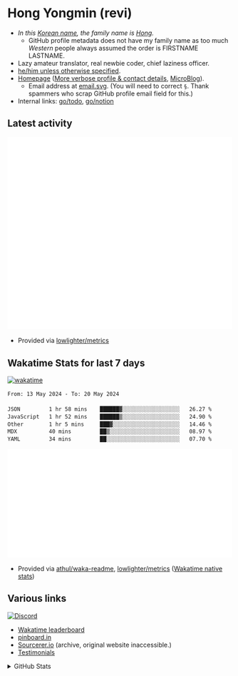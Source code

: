 # Hong Yongmin (revi)
<!-- All internal links should still be made w/ full URL (rather than relative links) due to the rendering errors when displayed in profile page -->

* *In this [Korean name](https://en.wikipedia.org/wiki/Korean_name), the family name is [Hong](https://en.wikipedia.org/wiki/Hong_(Korean_surname)).*
  * GitHub profile metadata does not have my family name as too much *Western* people always assumed the order is FIRSTNAME LASTNAME.
* Lazy amateur translator, real newbie coder, chief laziness officer.
* [he/him unless otherwise specified](https://en.pronouns.page/@revi).
* [Homepage](https://revi.xyz) ([More verbose profile & contact details](https://profile.revi.xyz), [MicroBlog](https://revi.blog/)).
  * Email address at [email.svg](email.svg). (You will need to correct `§`. Thank spammers who scrap GitHub profile email field for this.)
* Internal links: [go/todo](http://go/todo), [go/notion](http://go/notion)

## Latest activity

![GitHub Activities](metrics/activity.svg)

* Provided via [lowlighter/metrics](https://github.com/lowlighter/metrics)

## Wakatime Stats for last 7 days

[![wakatime](https://wakatime.com/badge/user/d0012b89-4235-495d-b0c3-f9667df0e042.svg)](https://wakatime.com/@d0012b89-4235-495d-b0c3-f9667df0e042)

<!--START_SECTION:waka-->

```txt
From: 13 May 2024 - To: 20 May 2024

JSON         1 hr 58 mins    ██████▓░░░░░░░░░░░░░░░░░░   26.27 %
JavaScript   1 hr 52 mins    ██████▒░░░░░░░░░░░░░░░░░░   24.90 %
Other        1 hr 5 mins     ███▓░░░░░░░░░░░░░░░░░░░░░   14.46 %
MDX          40 mins         ██▒░░░░░░░░░░░░░░░░░░░░░░   08.97 %
YAML         34 mins         ██░░░░░░░░░░░░░░░░░░░░░░░   07.70 %
```

<!--END_SECTION:waka-->

![metrics svg](metrics/wakatime.svg)

* Provided via [athul/waka-readme](https://github.com/athul/waka-readme), [lowlighter/metrics](https://github.com/lowlighter/metrics) ([Wakatime native stats](https://github.com/revi/revi/blob/master/wakatime.md))

## Various links

[![Discord](https://img.shields.io/discord/446358054955384832?logo=discord&style=social)](https://revi.xyz/discord)

* [Wakatime leaderboard](https://wakatime.com/leaders/sec/0d630197-9761-422d-b67c-cd71547c0642/join/taeasttxvy)
* [pinboard.in](https://pinboard.in/u:revi)
* [Sourcerer.io](https://archive.is/cAhEV) (archive, original website inaccessible.)
* [Testimonials](https://github.com/revi/revi/blob/master/testimonial.md)

<details>
<summary>GitHub Stats</summary>
<a href="https://github-readme-stats.vercel.app"><img src="https://github-readme-stats.vercel.app/api?username=revi&count_private=true&show_icons=true&theme=solarized-light&include_all_commits=true" alt="revi's GitHub stats" align=right /></a>

![metrics svg](metrics/intro.svg)
</details>

<!--
GitHub boilerplate
### Hi there 👋

**revi/revi** is a ✨ _special_ ✨ repository because its `README.md` (this file) appears on your GitHub profile.

Here are some ideas to get you started:

- 🔭 I’m currently working on ...
- 🌱 I’m currently learning ...
- 👯 I’m looking to collaborate on ...
- 🤔 I’m looking for help with ...
- 💬 Ask me about ...
- 📫 How to reach me: ...
- 😄 Pronouns: ...
- ⚡ Fun fact: ...
-->
